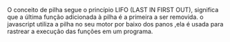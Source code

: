 O conceito de pilha segue o princípio LIFO (LAST IN FIRST OUT), significa que a última função adicionada à pilha é a primeira a ser removida.
o javascript utiliza a pilha no seu motor por baixo dos panos ,ela é usada para rastrear a execução das funções em um programa.